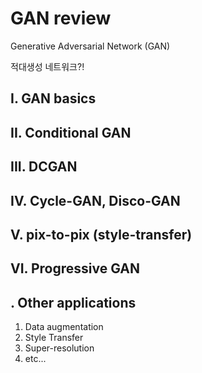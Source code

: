 # GAN review

Generative Adversarial Network (GAN)

적대생성 네트워크?!



## I. GAN basics









## II. Conditional GAN









## III. DCGAN









## IV. Cycle-GAN, Disco-GAN









## V. pix-to-pix (style-transfer)









## VI. Progressive GAN









## . Other applications

1. Data augmentation
2. Style Transfer
3. Super-resolution
4. etc...

